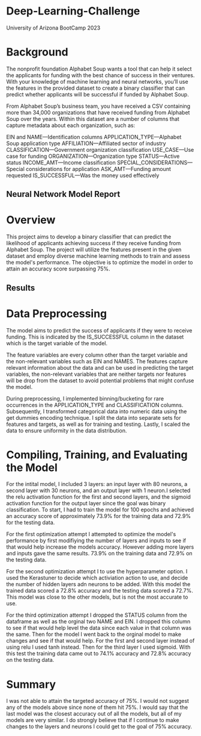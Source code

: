 # Deep-Learning-Challenge
University of Arizona BootCamp 2023

# Background 
The nonprofit foundation Alphabet Soup wants a tool that can help it select the applicants for funding with the best chance of success in their ventures. With your knowledge of machine learning and neural networks, you’ll use the features in the provided dataset to create a binary classifier that can predict whether applicants will be successful if funded by Alphabet Soup.

From Alphabet Soup’s business team, you have received a CSV containing more than 34,000 organizations that have received funding from Alphabet Soup over the years. Within this dataset are a number of columns that capture metadata about each organization, such as:

EIN and NAME—Identification columns
APPLICATION_TYPE—Alphabet Soup application type
AFFILIATION—Affiliated sector of industry
CLASSIFICATION—Government organization classification
USE_CASE—Use case for funding
ORGANIZATION—Organization type
STATUS—Active status
INCOME_AMT—Income classification
SPECIAL_CONSIDERATIONS—Special considerations for application
ASK_AMT—Funding amount requested
IS_SUCCESSFUL—Was the money used effectively

## Neural Network Model Report

# Overview
This project aims to develop a binary classifier that can predict the likelihood of applicants achieving success if they receive funding from Alphabet Soup. The project will utilize the features present in the given dataset and employ diverse machine learning methods to train and assess the model's performance. The objective is to optimize the model in order to attain an accuracy score surpassing 75%.

## Results
# Data Preprocessing

The model aims to predict the success of applicants if they were to receive funding. This is indicated by the IS_SUCCESSFUL column in the dataset which is the target variable of the model.

 The feature variables are every column other than the target variable and the non-relevant variables such as EIN and NAMES. The features capture relevant information about the data and can be used in predicting the target variables, the non-relevant variables that are neither targets nor features will be drop from the dataset to avoid potential problems that might confuse the model.

During preprocessing, I implemented binning/bucketing for rare occurrences in the APPLICATION_TYPE and CLASSIFICATION columns. Subsequently, I transformed categorical data into numeric data using the get dummies encoding technique. I split the data into separate sets for features and targets, as well as for training and testing. Lastly, I scaled the data to ensure uniformity in the data distribution.

# Compiling, Training, and Evaluating the Model

For the intital model, I included 3 layers: an input layer with 80 neurons, a second layer with 30 neurons, and an output layer with 1 neuron.I selected the relu activation function for the first and second layers, and the sigmoid activation function for the output layer since the goal was binary classification. To start, I had to train the model for 100 epochs and achieved an accuracy score of approximately 73.9% for the training data and 72.9% for the testing data. 

For the first optimization attempt I attempted to optimize the model's performance by first modifiying the number of layers and inputs to see if that would help increase the models accuracy. However adding more layers and inputs gave the same results. 73.9% on the training data and 72.9% on the testing data. 

For the second optimization attempt I to use the hyperparameter option. I used the Kerastuner to decide which activiation action to use, and decide the number of hidden layers adn neurons to be added. With this model the trained data scored a 72.8% accuracy and the testing data scored a 72.7%. This model was close to the other models, but is not the most accurate to use. 

For the third optimization attempt I dropped the STATUS column from the dataframe as well as the orginal two NAME and EIN. I dropped this column to see if that would help level the data since each value in that column was the same. Then for the model I went back to the orginal model to make changes and see if that would help. For the first and second layer instead of using relu I used tanh instead. Then for the third layer I used sigmoid. With this test the training data came out to 74.1% accuracy and 72.8% accuracy on the testing data. 


# Summary 
I was not able to attain the targeted accuracy of 75%. I would not suggest any of the models above since none of them hit 75%. I would say that the last model was the closest accuracy out of all the models, but all of my models are very similar. I do strongly believe that if I continue to make changes to the layers and neurons I could get to the goal of 75% accuracy. 

